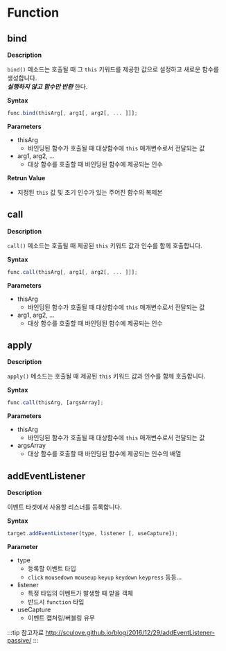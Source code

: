 # Function

## bind

**Description**

`bind()` 메소드는 호출될 때 그 `this` 키워드를 제공한 값으로 설정하고 새로운 함수를 생성합니다.  
_**실행하지 않고 함수만 반환**_ 한다.

**Syntax**

```javascript
func.bind(thisArg[, arg1[, arg2[, ... ]]];
```

**Parameters**

* thisArg
  * 바인딩된 함수가 호출될 때 대상함수에 `this` 매개변수로서 전달되는 값
* arg1, arg2, ...
  * 대상 함수를 호출할 때 바인딩된 함수에 제공되는 인수

**Retrun Value**

* 지정된 `this` 값 및 초기 인수가 있는 주어진 함수의 복제본

## call

**Description**

`call()` 메소드는 호출될 때 제공된 `this` 키워드 값과 인수를 함께 호출합니다.

**Syntax**

```javascript
func.call(thisArg[, arg1[, arg2[, ... ]]];
```

**Parameters**

* thisArg
  * 바인딩된 함수가 호출될 때 대상함수에 `this` 매개변수로서 전달되는 값
* arg1, arg2, ...
  * 대상 함수를 호출할 때 바인딩된 함수에 제공되는 인수

## apply

**Description**

`apply()` 메소드는 호출될 때 제공된 `this` 키워드 값과 인수를 함께 호출합니다.

**Syntax**

```javascript
func.call(thisArg, [argsArray];
```

**Parameters**

* thisArg
  * 바인딩된 함수가 호출될 때 대상함수에 `this` 매개변수로서 전달되는 값
* argsArray
  * 대상 함수를 호출할 때 바인딩된 함수에 제공되는 인수의 배열

## addEventListener

**Description**

이벤트 타겟에서 사용할 리스너를 등록합니다.

**Syntax**

```javascript
target.addEventListener(type, listener [, useCapture]);
```

**Parameter**

* type
  * 등록할 이벤트 타입
  * `click` `mousedown` `mouseup` `keyup` `keydown` `keypress`  등등...
* listener
  * 특정 타입의 이벤트가 발생할 때 받을 객체
  * 반드시 `function` 타입
* useCapture
  * 이벤트 캡쳐링/버블링 유무

:::tip 참고자료
<http://sculove.github.io/blog/2016/12/29/addEventListener-passive/>
:::
